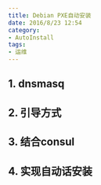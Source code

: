 ```yaml
---
title: Debian PXE自动安装
date: 2016/8/23 12:54
category:
- AutoInstall
tags:
- 运维
---
```

## 1. dnsmasq
## 2. 引导方式
## 3. 结合consul
## 4. 实现自动话安装


